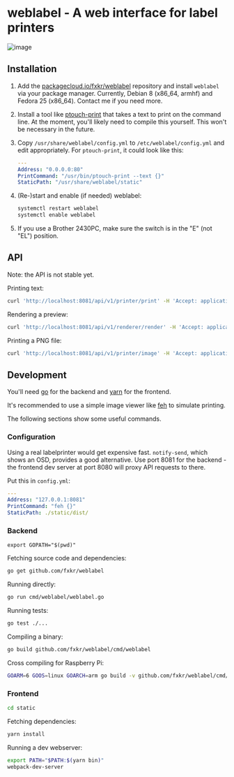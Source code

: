 # weblabel - A web interface for label printers

![image](https://cloud.githubusercontent.com/assets/389616/25075287/7a33bc96-2311-11e7-91b2-8dedc52a7c8b.png)


## Installation

1. Add the [packagecloud.io/fxkr/weblabel](https://packagecloud.io/fxkr/weblabel/install) repository and install `weblabel` via your package manager. Currently, Debian 8 (x86_64, armhf) and Fedora 25 (x86_64). Contact me if you need more.

2. Install a tool like [ptouch-print](https://github.com/dradermacher/ptouch-print) that takes a text to print on the command line. At the moment, you'll likely need to compile this yourself. This won't be necessary in the future.

3. Copy `/usr/share/weblabel/config.yml` to `/etc/weblabel/config.yml` and edit appropriately. For `ptouch-print`, it could look like this:

    ```yaml
    ---
    Address: "0.0.0.0:80"
    PrintCommand: "/usr/bin/ptouch-print --text {}"
    StaticPath: "/usr/share/weblabel/static"
    ```

4. (Re-)start and enable (if needed) weblabel:

    ```sh
    systemctl restart weblabel
    systemctl enable weblabel
    ```

5. If you use a Brother 2430PC, make sure the switch is in the "E" (not "EL") position.


## API

Note: the API is not stable yet.

Printing text:

```sh
curl 'http://localhost:8081/api/v1/printer/print' -H 'Accept: application/json' --data '{"document": {"text":"bar"}}'
```

Rendering a preview:

```sh
curl 'http://localhost:8081/api/v1/renderer/render' -H 'Accept: application/json' --data '{"document": {"text":"bar"}}'
```

Printing a PNG file:

```sh
curl 'http://localhost:8081/api/v1/printer/image' -H 'Accept: application/json' -F 'data={}' -F 'image=@label.png'
```


## Development

You'll need [go](https://golang.org/) for the backend and  [yarn](https://yarnpkg.com/lang/en/) for the frontend.

It's recommended to use a simple image viewer like [feh](https://feh.finalrewind.org/) to simulate printing.

The following sections show some useful commands.

### Configuration

Using a real labelprinter would get expensive fast. `notify-send`, which shows an OSD, provides a good alternative. Use port 8081 for the backend - the frontend dev server at port 8080 will proxy API requests to there.

Put this in `config.yml`:


```yaml
---
Address: "127.0.0.1:8081"
PrintCommand: "feh {}"
StaticPath: ./static/dist/
```

### Backend

```
export GOPATH="$(pwd)"
```

Fetching source code and dependencies:

```sh
go get github.com/fxkr/weblabel
```

Running directly:
```sh
go run cmd/weblabel/weblabel.go
```

Running tests:
```sh
go test ./...
```

Compiling a binary:
```sh
go build github.com/fxkr/weblabel/cmd/weblabel
```

Cross compiling for Raspberry Pi:
```sh
GOARM=6 GOOS=linux GOARCH=arm go build -v github.com/fxkr/weblabel/cmd/weblabel
```

### Frontend

```sh
cd static
```

Fetching dependencies:
```sh
yarn install
```

Running a dev webserver:
```sh
export PATH="$PATH:$(yarn bin)"
webpack-dev-server
```
